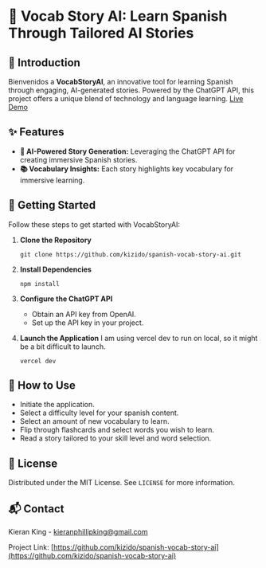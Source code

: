 # 📘 Vocab Story AI: Learn Spanish Through Tailored AI Stories

## 🌟 Introduction
Bienvenidos a **VocabStoryAI**, an innovative tool for learning Spanish through engaging, AI-generated stories. Powered by the ChatGPT API, this project offers a unique blend of technology and language learning.
[Live Demo](https://www.vocabstoryai.xyz/)

## ✨ Features
- **🤖 AI-Powered Story Generation:** Leveraging the ChatGPT API for creating immersive Spanish stories.
- **📚 Vocabulary Insights:** Each story highlights key vocabulary for immersive learning.

## 🚀 Getting Started
Follow these steps to get started with VocabStoryAI:

1. **Clone the Repository**
   ```
   git clone https://github.com/kizido/spanish-vocab-story-ai.git
   ```
2. **Install Dependencies**
   ```
   npm install
   ```
3. **Configure the ChatGPT API**
   - Obtain an API key from OpenAI.
   - Set up the API key in your project.

4. **Launch the Application**
   I am using vercel dev to run on local, so it might be a bit difficult to launch.
   ```
   vercel dev
   ```

## 📘 How to Use
- Initiate the application.
- Select a difficulty level for your spanish content.
- Select an amount of new vocabulary to learn.
- Flip through flashcards and select words you wish to learn.
- Read a story tailored to your skill level and word selection.

## 📝 License
Distributed under the MIT License. See `LICENSE` for more information.

## 📬 Contact
Kieran King - kieranphillipking@gmail.com

Project Link: [https://github.com/kizido/spanish-vocab-story-ai](https://github.com/kizido/spanish-vocab-story-ai)

